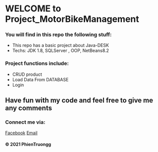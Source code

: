 # WELCOME to Project_MotorBikeManagement

### You will find in this repo the following stuff: 
* This repo has a basic project about Java-DESK
* Techs: JDK 1.8, SQLServer , OOP, NetBeans8.2

### Project functions include:
- CRUD product
- Load Data From DATABASE
- Login

## Have fun with my code and feel free to give me any comments

### Connect me via:
[Facebook](https://www.facebook.com/phien.truong.20)
[Email](phientruong20@gmail.com)


####  © 2021 PhienTruongg
